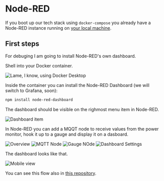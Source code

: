 # Node-RED

If you boot up our tech stack using `docker-compose` you already have a Node-RED instance running on [your local machine](http://localhost:1880/).

## First steps

For debuging I am going to install Node-RED's own dashboard.

Shell into your Docker container.

![Lame, I know, using Docker Desktop](./docs/images/shell-into-with-the-desktop-app.png)

Inside the container you can install the Node-RED Dashboard (we will switch to Grafana, soon):

```sh
npm install node-red-dashboard
```

The dashboard should be visible on the righmost menu item in Node-RED.

![Dashboard item](./docs/images/dashboard.png)

In Node-RED you can add a MQQT node to receive values from the power monitor, hook it up to a gauge and display it on a dasboard.

![Overview](./docs/images/1-overview.png)
![MQTT Node](./docs/images/2-mqtt-node.png) ![Gauge NOde](./docs/images/3-gauge-node.png) ![Dashboard Settings](./docs/images/4-dashboard-node.png)

The dashboard looks like that.

![Mobile view](./docs/images/5-dashboard.png)

You can see this flow also in [this repository](./00-dashboard-example/dashboard.json).